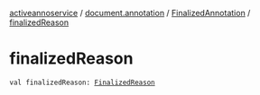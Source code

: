 [activeannoservice](../../index.md) / [document.annotation](../index.md) / [FinalizedAnnotation](index.md) / [finalizedReason](./finalized-reason.md)

# finalizedReason

`val finalizedReason: `[`FinalizedReason`](../-finalized-reason/index.md)